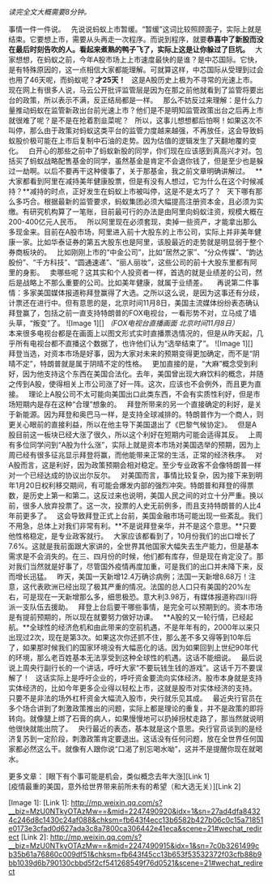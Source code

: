 *读完全文大概需要8分钟。*
  
  
事情一件一件说。
 
先说说蚂蚁上市暂缓。“暂缓”这词比较照顾面子，实际上就是结束。它要想上市，需要从头再走一次程序。而说到程序，就要**恭喜中了新股而没在最后时刻告吹的人。看起来煮熟的鸭子飞了，实际上这是让你躲过了巨坑。**
 
大家想想，在蚂蚁之前，今年A股市场上上市速度最快的是谁？是中芯国际。它快，是有特殊原因的，这一点相信大家都能理解。可就算这样，中芯国际从受理到过会也用了46天呢，而蚂蚁呢？**才25天！**
 
这是A股历史上极为不寻常的光速上市。现在网上有很多人说，马云公开批评监管层是因为在那之前他就看到了监管将要出台的政策，所以表示不满，反正结局都是一样。
 
那么不妨反过来理解：是什么力量推动蚂蚁在监管新政出台前光速上市？他们是不是明知监管政策出台之后再上市就很难了呢？是不是在抢着割韭菜呢？
 
所以，这事儿想想都后怕啊！如果这次不叫停，那么由于政策对蚂蚁这类平台的监管力度越来越强，不再放任，这会导致蚂蚁股价极可能在上市后复制中石油的走势。因为估值的逻辑发生了天翻地覆的变化。
 
白开心的那些之前中了蚂蚁新股的同学，你们现在应该感到真高兴才对。包括买了蚂蚁战略配售基金的同学，虽然基金是肯定不会退你钱了，但是至少也是躲过一劫啊。以后不要再干这种傻事了，关于那基金，我之前文章明确讲解过。
 
**大家都看到阿里在减持美年健康股票，但是有没有人想过，它为什么在这个时候减持？**减持的时点，正好发生在蚂蚁上市被叫停，这是不是太巧了？
 
天下哪有那么多巧合。根据最新的监管要求，蚂蚁集团必须大幅提高注册资本金，且必须为实缴。有研究机构算了一笔账，目前最可行的办法是由阿里向蚂蚁注资，规模大概在200-400亿元人民币。
 
所以阿里现在必须套现，卖掉一些资产，才能拿出那么多现金来。目前在A股市场，阿里进入前十大股东的上市公司，实际上并非美年健康一家。比如华泰证券的第五大股东也是阿里，该股最近的走势就是明显弱于整个券商板块的。
 
比如刚刚上市的“中金公司”，比如“居然之家”、“分众传媒”、“韵达股份”、“千方科技”、“圆通速递”、“丽人丽妆”，这些公司的前十大股东里都有阿里的身影。
 
卖哪些呢？这其实和个人投资者一样，首选的就是业绩差的公司，然后是战略上不那么重要的公司。比如美年健康，就属于业绩差。
 
 
再说第二件事情：多家美国媒体报道称拜登赢得了大选。之所以这么说，是因为这事还有分歧，计票还在进行中。但有意思的是，北京时间11月8日，美国主流媒体纷纷表态确认拜登赢了，包括之前一直支持特朗普的FOX电视台，一看形势不对，立马成了墙头草，“叛变”了。
![Image 1][]
*（FOX电视台直播画面 北京时间11月8日）*
   
本来很多电视台都是在画面上以图文形式实时直播票选情况的，但是从昨天起，几乎所有电视台都不直播这个数据了，也许他们认为“选举结束了”。
![Image 1][]
 
拜登当选，对资本市场是好事，因为大家对未来的预期变得更加确定，而不是“阴晴不定”，特朗普就是属于阴晴不定的性格。
 
更加直接的是，“大麻”概念受到利好，因为他支持这个东西在美国合法化。去年，美国曾出现大麻饮料的概念，并随之传到A股，使得相关上市公司涨了好一阵。这次，应该也不会例外，而且更为直接。
 
理论上A股公司不太可能向美国出口此类东西，不会有实质性利好，但是市场短期内是存在这种“合理”想象的。
 
拜登所带来的另一个直接确定的利好，是关于新能源。因为拜登和奥巴马一样，是支持全球减排的。特朗普作为一个商人，则更关心眼前的直接利益，所以在他主导下美国退出了《巴黎气候协定》。
 
但是A股目前这一板块已经大涨了很久，所以这个利好在短期内可能会适得其反。
 
上周有多位同学问到“A股为什么涨”，实际上就是资本市场对美国选举的预期，因为上周已经有很多征兆显示拜登将赢，而他能带来正常的生活，正常的经济秩序。
 
对A股而言，这是利好，因为政策预期会相对稳定。至少专业政客不会像特朗普一样对一个已经达成的协议出尔反尔。
 
对美国而言，事情比较复杂，因为接下来到明年1月20日权利移交期间，有可能会爆发内部的强烈冲突。特朗普和拜登的得票数，是历史上第一和第二。这反过来也说明，美国人民之间的对立十分严重。换以前，很多人放弃投票了。这一次，投票的人史无前例多，而且支持特朗普的人比4年前更多了。
 
这会导致拜登正式上台前，美国金融市场可能出现一些紊乱。我们不用急，总体上对我们非常有利。**不是说拜登亲华，并不是这个意思。**只要他性格稳定，是专业政客就行。
 
大家应该都看到了，10月份我们的出口增长了7.6%。这就是我前面跟大家讲的，全世界其他国家大幅失去生产能力，但是基本需求是不会消失的。在三、四月份的时候，他们都有库存，但是现在肯定没了。那对我们当然就是好事了，尽管国外疫情再度加重，可是我们的出口并未降下来，反而增长迅猛。
 
昨天，美国一天新增12.4万确诊病例；法国一天新增8.68万！注意，这代表欧洲已经出现了极其严重的情况。法国的总人口只有美国的20%左右，可是现在一天新增那么多，细思极恐。意大利3.98万，有媒体报道称四川将派一支队伍去援助。
 
拜登上台后要干哪些事情，是完全可以预期到的。资本市场是有提前预期的，所以现在就要努力做好功课。
 
**A股的又一轮行情，已经起航。**全球性的经济危机和由此带来的空前机遇，不是年年有的，2000年以来只出现过2次，现在是第3次。如果这次你还抓不住，那么差不多又得等到10年后了，如果那时候我们的国家环境没有大幅恶化的话。因为如果回到上世纪90年代的环境，那么老百姓基本无法享受到这种全球性的机遇。这话不能细说。
 
最后说说上周央行副行长的一个讲话，呼吁大家“不要玩钱生钱的游戏”。这话千万不要误解了！
 
这话实际上是呼吁企业的，呼吁资金要流向实体经济。股市本身就是支持实体经济的，比如今年更多企业得以轻松上市，这就是股市对实体经济的支持。
 
只要不是非法的场外杠杆资金大幅流入股市，央行就乐见其成。
 
最近央行官员在多个场合讲到了刺激政策推出的问题，实际上都是理论的重复，并不是政策的即将转向。就像腿上绑了石膏的病人，如果慢慢地可以扔掉拐杖走路了，那当然就说明他很快就能出院了。
 
央行最近的表态，基本就是这个意思。央行官员谈到的是经济复苏到一定阶段，刺激政策肯定要退出。这话没有任何问题，放在全世界任何国家都必然这么干。就像有人跟你说“口渴了别忘喝水呦”，这并不是提醒你现在就喝水。
 
  
更多文章：
[眼下有个事可能是机会，类似概念去年大涨][Link 1]  
[疫情最重的美国，意外给世界带来前所未有的希望（和大选无关）][Link 2]  

[Image 1]: 
[Link 1]: http://mp.weixin.qq.com/s?__biz=MzU0NTkyOTAzMw==&mid=2247490920&idx=1&sn=27ad4dfa84324c246d8c1430c24af088&chksm=fb643f4ecc13b6582b427b06c0c15a71851e0173e3cfad0d627ada3c8a7800ca306442e41eca&scene=21#wechat_redirect
[Link 2]: http://mp.weixin.qq.com/s?__biz=MzU0NTkyOTAzMw==&mid=2247490915&idx=1&sn=7c0b3261499cb35b61a76860c009df51&chksm=fb643f45cc13b653f53532372f03cfb88b9bb1039d6b790130cbbd5f2cf541268549f76d0521&scene=21#wechat_redirect